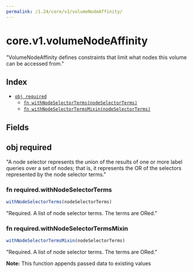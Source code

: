 ```yaml
---
permalink: /1.24/core/v1/volumeNodeAffinity/
---
```


# core.v1.volumeNodeAffinity

"VolumeNodeAffinity defines constraints that limit what nodes this volume can be accessed from."

## Index

* [`obj required`](#obj-required)
  * [`fn withNodeSelectorTerms(nodeSelectorTerms)`](#fn-requiredwithnodeselectorterms)
  * [`fn withNodeSelectorTermsMixin(nodeSelectorTerms)`](#fn-requiredwithnodeselectortermsmixin)

## Fields

## obj required

"A node selector represents the union of the results of one or more label queries over a set of nodes; that is, it represents the OR of the selectors represented by the node selector terms."

### fn required.withNodeSelectorTerms

```ts
withNodeSelectorTerms(nodeSelectorTerms)
```

"Required. A list of node selector terms. The terms are ORed."

### fn required.withNodeSelectorTermsMixin

```ts
withNodeSelectorTermsMixin(nodeSelectorTerms)
```

"Required. A list of node selector terms. The terms are ORed."

**Note:** This function appends passed data to existing values